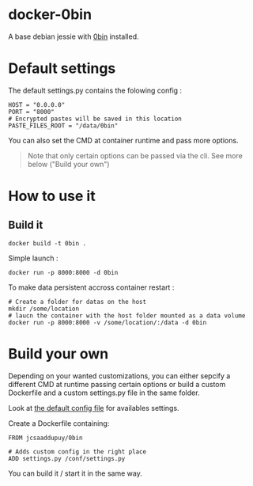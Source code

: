 docker-0bin
===========

A base debian jessie with [0bin](https://github.com/sametmax/0bin) installed.

Default settings
================
The default settings.py contains the folowing config :

```
HOST = "0.0.0.0"
PORT = "8000"
# Encrypted pastes will be saved in this location
PASTE_FILES_ROOT = "/data/0bin"
```

You can also set the CMD at container runtime and pass more options.

> Note that only certain options can be passed via the cli. See more below ("Build your own")

How to use it
=============

Build it
--------
```
docker build -t 0bin .
```

Simple launch :
```
docker run -p 8000:8000 -d 0bin
```

To make data persistent accross container restart :
```
# Create a folder for datas on the host
mkdir /some/location
# laucn the container with the host folder mounted as a data volume
docker run -p 8000:8000 -v /some/location/:/data -d 0bin
```

Build your own
==============
Depending on your wanted customizations, you can either sepcify a different
CMD at runtime passing certain options or build a custom Dockerfile and a
custom settings.py file in the same folder.

Look at [the default config file](https://github.com/sametmax/0bin/blob/master/zerobin/default_settings.py) for availables settings.

Create a Dockerfile containing:

```
FROM jcsaaddupuy/0bin

# Adds custom config in the right place
ADD settings.py /conf/settings.py
```

You can build it / start it in the same way.


